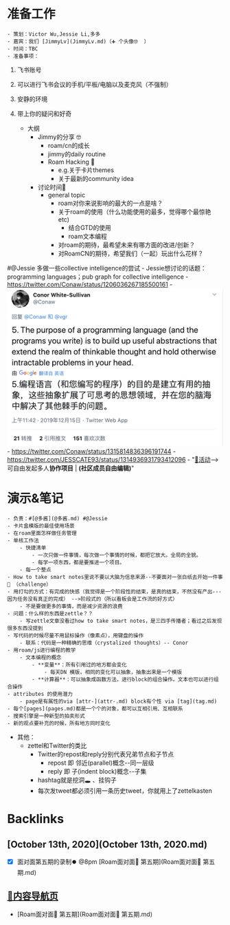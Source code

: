 
# 准备工作
    - 策划：Victor Wu,Jessie Li,多多
    - 嘉宾：我们 [JimmyLv](JimmyLv.md)（➕ 个头像🤓  ）
    - 时间：TBC
    - 准备事项：
        
1. 飞书账号
        
2. 可以进行飞书会议的手机/平板/电脑以及麦克风（不强制）
        
3. 安静的环境
        
4. 带上你的疑问和好奇
    - 大纲
        - Jimmy的分享 🤓  
            - roam/cn的成长
            - jimmy的daily routine
            - Roam Hacking 👾
                - e.g.关于卡片themes
                - 关于最新的community idea
        - 讨论时间🤩  
            - general topic
                - roam对你来说影响的最大的一点是啥？
                - 关于roam的使用（什么功能使用的最多，觉得哪个最惊艳 etc)
                    - 结合GTD的使用
                    - roam文本编程
                - 对roam的期待，最希望未来有哪方面的改进/创新？
                - 对RoamCN的期待，希望我们（一起）玩出什么花样？
                    
#@Jessie 多做一些collective intelligence的尝试
            - Jessie想讨论的话题：programming languages；pub graph for collective intelligence
                - https://twitter.com/Conaw/status/1206036267185500161
                - ![](../images/azyMb-fD6y.png?)
                - https://twitter.com/Conaw/status/1315814836396191744
                - https://twitter.com/JESSCATE93/status/1314936931793412096
                    - "[🎃活动](🎃活动.md)--> 可自由发起多人**协作项目** | __(社区成员自由编辑)__"

# 演示&笔记
    - 负责：#[@多酱](@多酱.md) #@Jessie
    - 卡片盒模版的最佳使用场景
    - 在roam里面怎样做任务管理
    - 单核工作法
        - 快捷清单
            - 一次只做一件事情，每次做一个事情的时候，都把它放大。全局的全貌。
            - 每学一项东西，都是要推进一个项目。
        - 每一个整点
    - How to take smart notes里说不要以大脑为信息来源--不要面对一张白纸去开始一件事🤔 （challenge）
    - 用打勾的方式：有完成的快感（我觉得是一个阶段性的结束，是真的结束，不然没有产出---因为任务没有真正的完成） -->阶段式的（所以看板会是工作流的好方式）
        - 不是要做更多的事情，而是减少资源的浪费
    - 问题：什么样的东西是zettle？？
        - 写zettle文章没看过how to take smart notes，是三四手传播者；看过之后发现很多东西没提到
    - 写代码的时候尽量不用鼠标操作（像素点），用键盘的操作
        - 联系：代码是一种精确的思维（crystalized thoughts）-- Conor
    - 用roam/js进行编程的教学
        - 文本编程的概念
            - **变量**：所有引用过的地方都会变化
                - 每天DN 模版，相同的变化可以抽象，抽象出来是一个模版
            - **计算器**：可以抽象成函数方法，进行block的组合操作。文本也可以进行组合操作
    - attributes 的使用潜力
        - page是有属性的via [attr-](attr-.md) block有个性 via [tag](tag.md)
    - 每个[pages](pages.md)都是一个个的对象，都可以互相引用、互相联系
    - 搜索引擎是一种新型的拍卖形式
    - 新的观点要补充的时候，所有地方同时变化
- 其他：
    - zettel和Twitter的类比
        - Twitter的repost和reply分别代表兄弟节点和子节点
            - repost 即 邻近(parallel)概念--同一层级
            - reply 即 子(indent block)概念--子集
        - hashtag就是挖洞🕳️ 、挂钩子
        - 每次发tweet都必须引用一条历史tweet，你就用上了zettelkasten

# Backlinks
## [October 13th, 2020](October 13th, 2020.md)
- [x] 面对面第五期的录制⏺️  @8pm [Roam面对面🍜 第五期](Roam面对面🍜 第五期.md)

## [🎈内容导航页](🎈内容导航页.md)
- [Roam面对面🍜 第五期](Roam面对面🍜 第五期.md)


